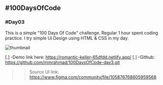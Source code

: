 ## #100DaysOfCode
### #Day03

This is a simple "100 Days Of Code" challenge. Regular 1 hour spent coding practice.
I try simple UI Design using HTML & CSS in my day.

![thumbnail](https://user-images.githubusercontent.com/75246159/148504101-8122ac74-ff45-444d-bc73-06ae49c45e1c.png)

 [.] -Demo link here: https://romantic-keller-65dfdd.netlify.app/
 [.] -Github: https://github.com/mmrahmad/100DaysOfCode-day3.git

>> Source UI link: https://www.figma.com/community/file/105876768605959568
